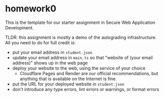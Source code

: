 # homework0

This is the template for our starter assignment in Secure Web Application Development.

TLDR: this assignment is mostly a demo of the autograding infrastructure. All you need to do for full credit is:

- put your email address in `student.json`
- update your email address in `main.ts` so that "website of (your email address)" shows up in the web page
- deploy your website to the web, using the service of your choice
  - Cloudflare Pages and Render are our official recommendations, but anything that is available on the Internet is fine.
- put the URL for your deployed website in `student.json`
- don't introduce any type errors, lint errors or warnings, or format errors
